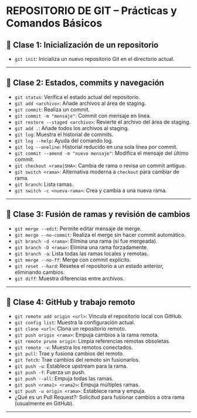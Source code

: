 # REPOSITORIO DE GIT – Prácticas y Comandos Básicos
## 📘 Clase 1: Inicialización de un repositorio

- `git init`: Inicializa un nuevo repositorio Git en el directorio actual.

---

## 📘 Clase 2: Estados, commits y navegación

- `git status`: Verifica el estado actual del repositorio.
- `git add <archivo>`: Añade archivos al área de staging.
- `git commit`: Realiza un commit.
- `git commit -m "mensaje"`: Commit con mensaje en línea.
- `git restore --staged <archivo>`: Revierte el archivo del área de staging.
- `git add .`: Añade todos los archivos al staging.
- `git log`: Muestra el historial de commits.
- `git log --help`: Ayuda del comando log.
- `git log --oneline`: Historial reducido en una sola línea por commit.
- `git commit --amend -m "nuevo mensaje"`: Modifica el mensaje del último commit.
- `git checkout <rama|SHA>`: Cambia de rama o revisa un commit antiguo.
- `git switch <rama>`: Alternativa moderna a `checkout` para cambiar de rama.
- `git branch`: Lista ramas.
- `git switch -c <nueva-rama>`: Crea y cambia a una nueva rama.
---

## 📘 Clase 3: Fusión de ramas y revisión de cambios

- `git merge --edit`: Permite editar mensaje de merge.
- `git merge --no-commit`: Realiza el merge sin hacer commit automático.
- `git branch -d <rama>`: Elimina una rama (si fue mergeada).
- `git branch -D <rama>`: Elimina una rama forzadamente.
- `git branch -a`: Lista todas las ramas locales y remotas.
- `git merge --no-ff`: Merge con commit explícito.
- `git reset --hard`: Resetea el repositorio a un estado anterior, eliminando cambios.
- `git diff`: Muestra diferencias entre archivos.

---
## 📘 Clase 4: GitHub y trabajo remoto

- `git remote add origin <url>`: Vincula el repositorio local con GitHub.
- `git config list`: Muestra la configuración actual.
- `git clone <url>`: Clona un repositorio remoto.
- `git push origin <rama>`: Empuja cambios a la rama remota.
- `git remote prune origin`: Limpia referencias remotas obsoletas.
- `git remote -v`: Muestra los remotos conectados.
- `git pull`: Trae y fusiona cambios del remoto.
- `git fetch`: Trae cambios del remoto sin fusionarlos.
- `git push -u`: Establece upstream para la rama.
- `git push -f`: Fuerza un push.
- `git push --all`: Empuja todas las ramas.
- `git push <rama1> <rama2>`: Empuja múltiples ramas.
- `git push -u origin <rama>`: Establece rama y empuja.
- ¿Qué es un Pull Request?: Solicitud para fusionar cambios a otra rama (usualmente en GitHub).

---
